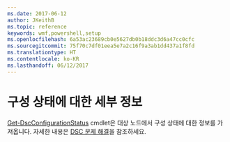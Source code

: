 ```yaml
---
ms.date: 2017-06-12
author: JKeithB
ms.topic: reference
keywords: wmf,powershell,setup
ms.openlocfilehash: 6a53ac23689cb0e5627db0b18ddc3d6a47cc0cfc
ms.sourcegitcommit: 75f70c7df01eea5e7a2c16f9a3ab1dd437a1f8fd
ms.translationtype: HT
ms.contentlocale: ko-KR
ms.lasthandoff: 06/12/2017
---
```

<a id="details-about-configuration-status" class="xliff"></a>
# 구성 상태에 대한 세부 정보

[Get-DscConfigurationStatus](https://technet.microsoft.com/library/mt517868.aspx) cmdlet은 대상 노드에서 구성 상태에 대한 정보를 가져옵니다. 자세한 내용은 [DSC 문제 해결](https://msdn.microsoft.com/powershell/dsc/troubleshooting)을 참조하세요.

